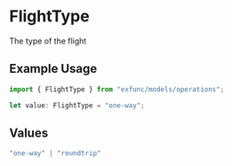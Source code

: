 # FlightType

The type of the flight

## Example Usage

```typescript
import { FlightType } from "exfunc/models/operations";

let value: FlightType = "one-way";
```

## Values

```typescript
"one-way" | "roundtrip"
```